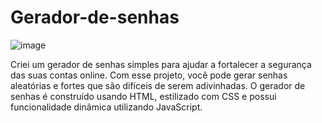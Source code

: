 # Gerador-de-senhas

![image](https://github.com/Jeniferpalczuk/Gerador-de-senhas/assets/87336792/166af148-b795-4da0-916b-7d3cef11317e)

Criei um gerador de senhas simples para ajudar a fortalecer a segurança das suas contas online. Com esse projeto, você pode gerar senhas aleatórias e fortes que são difíceis de serem adivinhadas. O gerador de senhas é construído usando HTML, estilizado com CSS e possui funcionalidade dinâmica utilizando JavaScript. 
